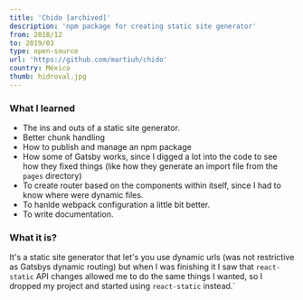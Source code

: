 ```yaml
---
title: 'Chido [archived]'
description: 'npm package for creating static site generator'
from: 2018/12
to: 2019/03
type: open-source
url: 'https://github.com/martiuh/chido'
country: México
thumb: hidroval.jpg
---
```


### **What I learned**

- The ins and outs of a static site generator.
- Better chunk handling
- How to publish and manage an npm package
- How some of Gatsby works, since I digged a lot into the code to see how they fixed things (like how they generate an import file from the `pages` directory)
- To create router based on the components within itself, since I had to know where were dynamic files.
- To hanlde webpack configuration a little bit better.
- To write documentation.

### **What it is?**

It's a static site generator that let's you use dynamic urls (was not restrictive as Gatsbys dynamic routing) but when I was finishing it I saw that `react-static` API changes allowed me to do the same things I wanted, so I dropped my project and started using `react-static` instead.`
